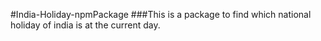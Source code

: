 #India-Holiday-npmPackage
###This is a package to find which national holiday of india is at the current day.
